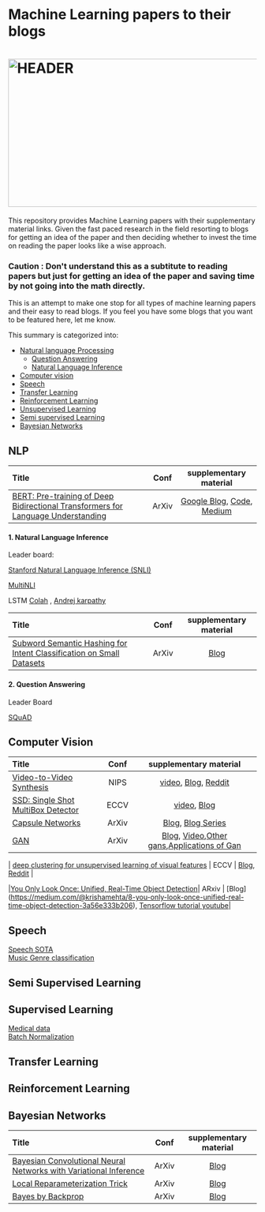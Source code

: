# Machine Learning papers to their blogs

<div align="left">
<h1>
    <img alt="HEADER" src="start.jpg" width="900" height="300"></img>
</h1>

This repository provides Machine Learning papers with their supplementary material links. Given the fast paced research in the field resorting to blogs for getting an idea of the paper and then deciding whether to invest the time on reading the paper looks like a wise approach.

### Caution : Don't understand this as a subtitute to reading papers but just for getting an idea of the paper and saving time by not going into the math directly.

This is an attempt to make  one stop for all types of machine learning papers and their easy to read blogs. If you feel you have some blogs that you want to be featured here, let me know.

This summary is categorized into:

- [Natural language Processing](https://github.com/purvanshi/ML-Research-Made-Easy#NLP)
  - [Question Answering](https://github.com/purvanshi/ML-Research-Made-Easys#Language-Modelling)
  - [Natural Language Inference](https://github.com/purvanshi/ML-Research-Made-Easy#supervised-learning) 
- [Computer vision](https://github.com/purvanshi/ML-Research-Made-Easy#computer-vision)
- [Speech](https://github.com/purvanshi/ML-Research-Made-Easy#speech)
- [Transfer Learning](https://github.com/purvanshi/ML-Research-Made-Easy#transfer-learning)
- [Reinforcement Learning](https://github.com/purvanshi/ML-Research-Made-Easy#reinforcement-learning)
- [Unsupervised Learning](https://github.com/purvanshi/ML-Research-Made-Easy#unsupervised-learning)
- [Semi supervised Learning](https://github.com/purvanshi/ML-Research-Made-Easy#semi-supervised-learning)
- [Bayesian Networks](https://github.com/purvanshi/ML-Research-Made-Easy#bayesian-networks)



## NLP

| Title | Conf | supplementary material |
|:--------|:--------:|:--------:|
| [BERT: Pre-training of Deep Bidirectional Transformers for Language Understanding](https://arxiv.org/abs/1810.04805) | ArXiv | [Google Blog](https://ai.googleblog.com/2018/11/open-sourcing-bert-state-of-art-pre.html), [Code](https://github.com/google-research/bert), [Medium](https://medium.com/syncedreview/best-nlp-model-ever-google-bert-sets-new-standards-in-11-language-tasks-4a2a189bc155) |


#### 1. Natural Language Inference 
Leader board: 

[Stanford Natural Language Inference (SNLI)](https://nlp.stanford.edu/projects/snli/)

[MultiNLI](https://www.kaggle.com/c/multinli-matched-open-evaluation/leaderboard)

LSTM [Colah](http://colah.github.io/posts/2015-08-Understanding-LSTMs/) , [Andrej karpathy](http://karpathy.github.io/2015/05/21/rnn-effectiveness/)

| Title | Conf | supplementary material |
|:--------|:--------:|:--------:|
| [Subword Semantic Hashing for Intent Classification on Small Datasets](https://arxiv.org/abs/1810.07150) | ArXiv | [Blog](https://chatbotslife.com/know-your-intent-sota-results-in-intent-classification-8e1ca47f364c) |



#### 2. Question Answering
Leader Board

[SQuAD](https://rajpurkar.github.io/SQuAD-explorer/)



## Computer Vision
| Title | Conf | supplementary material | 
|:--------|:--------:|:--------:|
| [Video-to-Video Synthesis](https://arxiv.org/abs/1808.06601) | NIPS | [video](https://youtu.be/5zlcXTCpQqM), [Blog](https://ww.techleer.com/articles/549-video-to-video-synthesis-at-2k-resolution-using-a-conditional-gan-framework/), [Reddit](https://www.reddit.com/r/MachineLearning/comments/98ulq8/videotovideo_synthesis_from_nvidia_with_code_r/)  |
| [SSD: Single Shot MultiBox Detector](https://arxiv.org/abs/1512.02325) | ECCV | [video](https://www.youtube.com/watch?v=nDPWywWRIRo), [Blog](https://towardsdatascience.com/understanding-ssd-multibox-real-time-object-detection-in-deep-learning-495ef744fab)|
| [Capsule Networks](https://arxiv.org/abs/1710.09829) | ArXiv | [Blog](https://cezannec.github.io/Capsule_Networks/), [Blog Series](https://medium.com/ai%C2%B3-theory-practice-business/understanding-hintons-capsule-networks-part-i-intuition-b4b559d1159b)|
| [GAN](https://arxiv.org/pdf/1406.2661) | ArXiv | [Blog](https://www.analyticsvidhya.com/blog/2017/06/introductory-generative-adversarial-networks-gans/), [Video](https://www.youtube.com/watch?v=HGYYEUSm-0Q),[Other gans](https://github.com/nightrome/really-awesome-gan),[Applications of Gan](https://medium.com/@jonathan_hui/gan-some-cool-applications-of-gans-4c9ecca35900)|

| [deep clustering for unsupervised learning of visual features](https://arxiv.org/abs/1807.05520) | ECCV | [Blog](https://xiaoyuliu.github.io/2018/08/09/20180809-Deep-Cluster-md/), [Reddit](https://www.reddit.com/r/MachineLearning/comments/90k86x/r_deep_clustering_for_unsupervised_learning_of/) |

|[You Only Look Once: Unified, Real-Time Object Detection](https://arxiv.org/abs/1506.02640)| ARxiv | [Blog] (https://medium.com/@krishamehta/8-you-only-look-once-unified-real-time-object-detection-3a56e333b206), [Tensorflow tutorial youtube](https://www.youtube.com/watch?v=4eIBisqx9_g)|

## Speech
[Speech SOTA](https://github.com/syhw/wer_are_we)
<br>
[Music Genre classification](https://hackernoon.com/finding-the-genre-of-a-song-with-deep-learning-da8f59a61194)

## Semi Supervised Learning


## Supervised Learning
[Medical data](https://github.com/beamandrew/medical-data)<br>
[Batch Normalization](https://www.learnopencv.com/batch-normalization-in-deep-networks/)
## Transfer Learning



## Reinforcement Learning

## Bayesian Networks


| Title | Conf | supplementary material |
|:--------|:--------:|:--------:|
| [Bayesian Convolutional Neural Networks with Variational Inference](https://arxiv.org/abs/1806.05978) | ArXiv | [Blog](https://medium.com/neuralspace/bayesian-convolutional-neural-networks-with-bayes-by-backprop-c84dcaaf086e) |
| [Local Reparameterization Trick](https://arxiv.org/abs/1506.02557) | ArXiv | [Blog](https://medium.com/@llionj/the-reparameterization-trick-4ff30fe92954) |
| [Bayes by Backprop](https://arxiv.org/abs/1505.05424) | ArXiv | [Blog](https://medium.com/neuralspace/probabilistic-deep-learning-bayes-by-backprop-c4a3de0d9743) |
